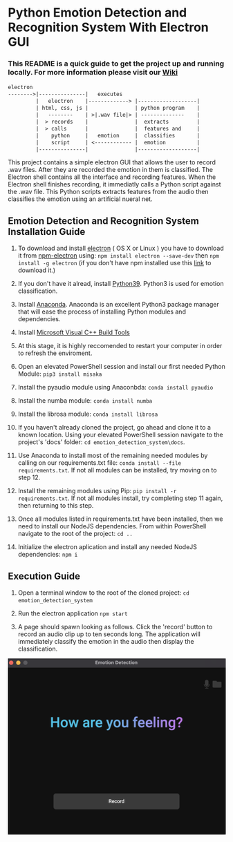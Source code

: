 # Python Emotion Detection and Recognition System With Electron GUI

### This README is a quick guide to get the project up and running locally. For more information please visit our [Wiki](https://github.com/DaltonWemer/emotion-detection-system/wiki)

```text
electron
-------->|---------------|   executes 
         |   electron    |-------------> |-------------------|
         | html, css, js |               | python program    |
         |   --------    | >|.wav file|> | --------------    |
         |  > records    |               |  extracts         |
         |  > calls      |               |  features and     |
         |    python     |   emotion     |  classifies       |
         |    script     | <------------ |  emotion          |
         |---------------|               |-------------------|
```

This project contains a simple electron GUI that allows the user to record .wav files. After they are recorded the emotion in them is classified. The Electron shell contains all the interface and recording features. When the Electron shell finishes recording, it immediatly calls a Python script against the .wav file. This Python scripts extracts features from the audio then classifies the emotion using an artificial nueral net.


## Emotion Detection and Recognition System Installation Guide


1. To download and install [electron](https://electron.atom.io) ( OS X or Linux ) you have to download it from [npm-electron](https://www.npmjs.com/package/electron) using: 
   `npm install electron --save-dev` then `npm install -g electron`
   (if you don't have npm installed use this [link](https://nodejs.org/en/download/) to download it.)

2. If you don't have it alread, install [Python39](https://www.python.org/downloads/). Python3 is used for emotion classification.

3. Install [Anaconda](https://www.anaconda.com/products/individual). Anaconda is an excellent Python3 package manager that will ease the process of installing Python modules and dependencies.
   
4. Install [Microsoft Visual C++ Build Tools](https://visualstudio.microsoft.com/visual-cpp-build-tools/) 

5. At this stage, it is highly reccomended to restart your computer in order to refresh the enviroment.

6. Open an elevated PowerShell session and install our first needed Python Module: `pip3 install misaka`

7. Install the pyaudio module using Anaconbda: `conda install pyaudio`

8. Install the numba module: `conda install numba`

9. Install the librosa module: `conda install librosa` 

10. If you haven't already cloned the project, go ahead and clone it to a known location. Using your elevated PowerShell session navigate to the project's 'docs' folder: `cd emotion_detection_system\docs`. 

11. Use Anaconda to install most of the remaining needed modules by calling on our requirements.txt file: `conda install --file requirements.txt`. If not all modules can be installed, try moving on to step 12.

12. Install the remaining modules using Pip: `pip install -r requirements.txt`. If not all modules install, try completing step 11 again, then returning to this step.

13. Once all modules listed in requirements.txt have been installed, then we need to install our NodeJS dependencies. From within PowerShell navigate to the root of the project: `cd ..`

14. Initialize the electron aplication and install any needed NodeJS dependencies: ```npm i```


## Execution Guide


1. Open a terminal window to the root of the cloned project: ```cd emotion_detection_system```

2. Run the electron application ```npm start```

4. A page should spawn looking as follows. Click the 'record' button to record an audio clip up to ten seconds long. The application will immediately classify the emotion in the audio then display the classification.


![alt text](../img/currentGUI.png)



